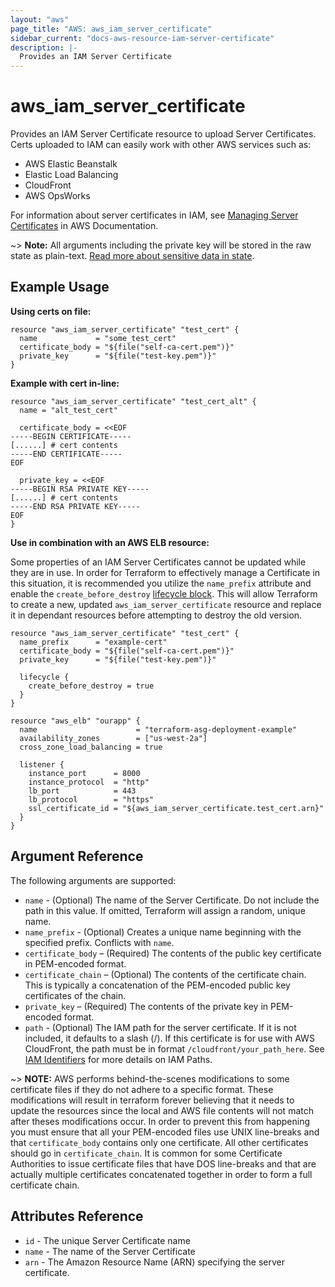 ```yaml
---
layout: "aws"
page_title: "AWS: aws_iam_server_certificate"
sidebar_current: "docs-aws-resource-iam-server-certificate"
description: |-
  Provides an IAM Server Certificate
---
```


# aws\_iam\_server\_certificate

Provides an IAM Server Certificate resource to upload Server Certificates.
Certs uploaded to IAM can easily work with other AWS services such as:

- AWS Elastic Beanstalk
- Elastic Load Balancing
- CloudFront
- AWS OpsWorks

For information about server certificates in IAM, see [Managing Server
Certificates][2] in AWS Documentation.

~> **Note:** All arguments including the private key will be stored in the raw state as plain-text.
[Read more about sensitive data in state](/docs/state/sensitive-data.html).

## Example Usage

**Using certs on file:**

```
resource "aws_iam_server_certificate" "test_cert" {
  name             = "some_test_cert"
  certificate_body = "${file("self-ca-cert.pem")}"
  private_key      = "${file("test-key.pem")}"
}
```

**Example with cert in-line:**

```
resource "aws_iam_server_certificate" "test_cert_alt" {
  name = "alt_test_cert"

  certificate_body = <<EOF
-----BEGIN CERTIFICATE-----
[......] # cert contents
-----END CERTIFICATE-----
EOF

  private_key = <<EOF
-----BEGIN RSA PRIVATE KEY-----
[......] # cert contents
-----END RSA PRIVATE KEY-----
EOF
}
```

**Use in combination with an AWS ELB resource:**

Some properties of an IAM Server Certificates cannot be updated while they are
in use. In order for Terraform to effectively manage a Certificate in this situation, it is
recommended you utilize the `name_prefix` attribute and enable the
`create_before_destroy` [lifecycle block][lifecycle]. This will allow Terraform
to create a new, updated `aws_iam_server_certificate` resource and replace it in
dependant resources before attempting to destroy the old version.


```
resource "aws_iam_server_certificate" "test_cert" {
  name_prefix      = "example-cert"
  certificate_body = "${file("self-ca-cert.pem")}"
  private_key      = "${file("test-key.pem")}"

  lifecycle {
    create_before_destroy = true
  }
}

resource "aws_elb" "ourapp" {
  name                      = "terraform-asg-deployment-example"
  availability_zones        = ["us-west-2a"]
  cross_zone_load_balancing = true

  listener {
    instance_port      = 8000
    instance_protocol  = "http"
    lb_port            = 443
    lb_protocol        = "https"
    ssl_certificate_id = "${aws_iam_server_certificate.test_cert.arn}"
  }
}
```

## Argument Reference

The following arguments are supported:

* `name` - (Optional) The name of the Server Certificate. Do not include the
  path in this value. If omitted, Terraform will assign a random, unique name.
* `name_prefix` - (Optional) Creates a unique name beginning with the specified
  prefix. Conflicts with `name`.
* `certificate_body` – (Required) The contents of the public key certificate in
  PEM-encoded format.
* `certificate_chain` – (Optional) The contents of the certificate chain.
  This is typically a concatenation of the PEM-encoded public key certificates
  of the chain.
* `private_key` – (Required) The contents of the private key in PEM-encoded format.
* `path` - (Optional) The IAM path for the server certificate.  If it is not
    included, it defaults to a slash (/). If this certificate is for use with
    AWS CloudFront, the path must be in format `/cloudfront/your_path_here`.
    See [IAM Identifiers][1] for more details on IAM Paths.

~> **NOTE:** AWS performs behind-the-scenes modifications to some certificate files if they do not adhere to a specific format. These modifications will result in terraform forever believing that it needs to update the resources since the local and AWS file contents will not match after theses modifications occur. In order to prevent this from happening you must ensure that all your PEM-encoded files use UNIX line-breaks and that `certificate_body` contains only one certificate. All other certificates should go in `certificate_chain`. It is common for some Certificate Authorities to issue certificate files that have DOS line-breaks and that are actually multiple certificates concatenated together in order to form a full certificate chain.

## Attributes Reference

* `id` - The unique Server Certificate name
* `name` - The name of the Server Certificate
* `arn` - The Amazon Resource Name (ARN) specifying the server certificate.


[1]: https://docs.aws.amazon.com/IAM/latest/UserGuide/Using_Identifiers.html
[2]: https://docs.aws.amazon.com/IAM/latest/UserGuide/ManagingServerCerts.html
[lifecycle]: /docs/configuration/resources.html
